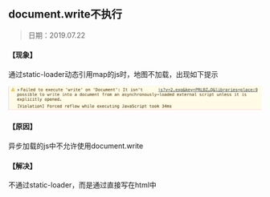## document.write不执行

> 日期：2019.07.22

#### 【现象】

通过static-loader动态引用map的js时，地图不加载，出现如下提示

![image](../_images/00-01.png)

#### 【原因】

异步加载的js中不允许使用document.write

#### 【解决】

不通过static-loader，而是通过直接写在html中